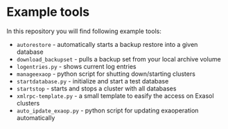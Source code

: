 # Example tools
In this repository you will find following example tools:

* `autorestore` - automatically starts a backup restore into a given database
* `download_backupset` - pulls a backup set from your local archive volume
* `logentries.py` - shows current log entries
* `manageexaop` - python script for shutting down/starting clusters
* `startdatabase.py` - initialize and start a test database
* `startstop` - starts and stops a cluster with all databases
* `xmlrpc-template.py` - a small template to easify the access on Exasol clusters
* `auto_ipdate_exaop.py` - python script for updating exaoperation automatically